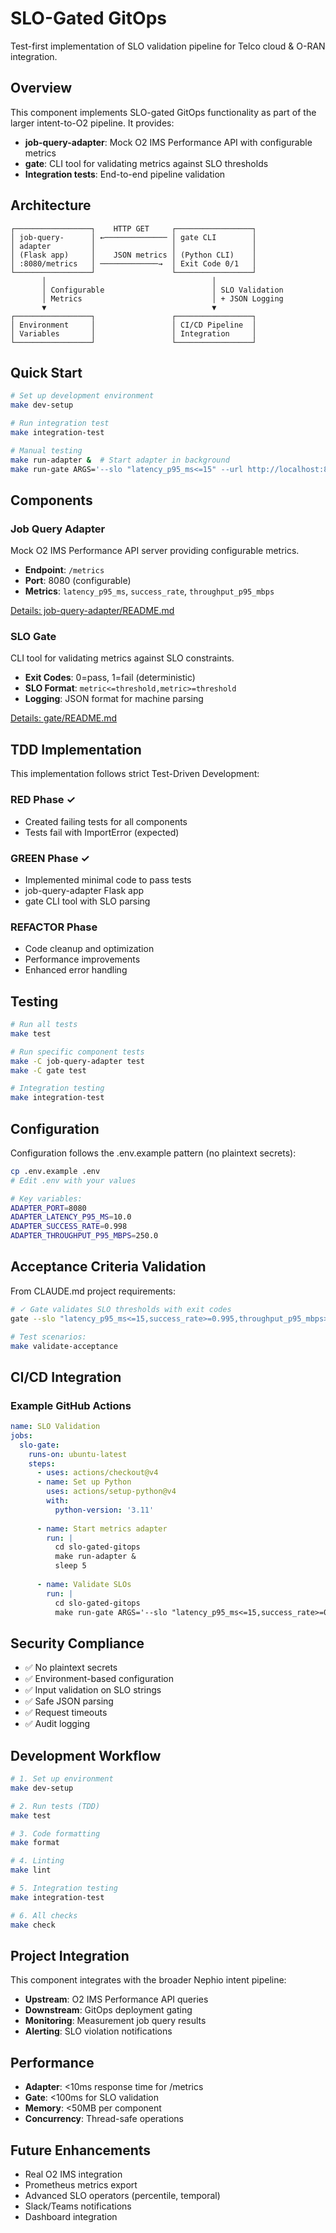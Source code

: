 # SLO-Gated GitOps

Test-first implementation of SLO validation pipeline for Telco cloud & O-RAN integration.

## Overview

This component implements SLO-gated GitOps functionality as part of the larger intent-to-O2 pipeline. It provides:

- **job-query-adapter**: Mock O2 IMS Performance API with configurable metrics
- **gate**: CLI tool for validating metrics against SLO thresholds
- **Integration tests**: End-to-end pipeline validation

## Architecture

```
┌─────────────────┐    HTTP GET     ┌─────────────────┐
│ job-query-      │ ←────────────── │ gate CLI        │
│ adapter         │                 │                 │
│ (Flask app)     │    JSON metrics │ (Python CLI)    │
│ :8080/metrics   │ ─────────────→  │ Exit Code 0/1   │
└─────────────────┘                 └─────────────────┘
       │                                     │
       │ Configurable                        │ SLO Validation
       │ Metrics                             │ + JSON Logging
       ▼                                     ▼
┌─────────────────┐                 ┌─────────────────┐
│ Environment     │                 │ CI/CD Pipeline  │
│ Variables       │                 │ Integration     │
└─────────────────┘                 └─────────────────┘
```

## Quick Start

```bash
# Set up development environment
make dev-setup

# Run integration test
make integration-test

# Manual testing
make run-adapter &  # Start adapter in background
make run-gate ARGS='--slo "latency_p95_ms<=15" --url http://localhost:8080/metrics'
```

## Components

### Job Query Adapter

Mock O2 IMS Performance API server providing configurable metrics.

- **Endpoint**: `/metrics` 
- **Port**: 8080 (configurable)
- **Metrics**: `latency_p95_ms`, `success_rate`, `throughput_p95_mbps`

[Details: job-query-adapter/README.md](./job-query-adapter/README.md)

### SLO Gate

CLI tool for validating metrics against SLO constraints.

- **Exit Codes**: 0=pass, 1=fail (deterministic)
- **SLO Format**: `metric<=threshold,metric>=threshold`
- **Logging**: JSON format for machine parsing

[Details: gate/README.md](./gate/README.md)

## TDD Implementation

This implementation follows strict Test-Driven Development:

### RED Phase ✓
- Created failing tests for all components
- Tests fail with ImportError (expected)

### GREEN Phase ✓  
- Implemented minimal code to pass tests
- job-query-adapter Flask app
- gate CLI tool with SLO parsing

### REFACTOR Phase
- Code cleanup and optimization
- Performance improvements
- Enhanced error handling

## Testing

```bash
# Run all tests
make test

# Run specific component tests
make -C job-query-adapter test
make -C gate test

# Integration testing
make integration-test
```

## Configuration

Configuration follows the .env.example pattern (no plaintext secrets):

```bash
cp .env.example .env
# Edit .env with your values

# Key variables:
ADAPTER_PORT=8080
ADAPTER_LATENCY_P95_MS=10.0
ADAPTER_SUCCESS_RATE=0.998
ADAPTER_THROUGHPUT_P95_MBPS=250.0
```

## Acceptance Criteria Validation

From CLAUDE.md project requirements:

```bash
# ✓ Gate validates SLO thresholds with exit codes
gate --slo "latency_p95_ms<=15,success_rate>=0.995,throughput_p95_mbps>=200" returns 0 when KPIs met

# Test scenarios:
make validate-acceptance
```

## CI/CD Integration

### Example GitHub Actions

```yaml
name: SLO Validation
jobs:
  slo-gate:
    runs-on: ubuntu-latest
    steps:
      - uses: actions/checkout@v4
      - name: Set up Python
        uses: actions/setup-python@v4
        with:
          python-version: '3.11'
      
      - name: Start metrics adapter
        run: |
          cd slo-gated-gitops
          make run-adapter &
          sleep 5
      
      - name: Validate SLOs
        run: |
          cd slo-gated-gitops
          make run-gate ARGS='--slo "latency_p95_ms<=15,success_rate>=0.995" --url http://localhost:8080/metrics'
```

## Security Compliance

- ✅ No plaintext secrets
- ✅ Environment-based configuration  
- ✅ Input validation on SLO strings
- ✅ Safe JSON parsing
- ✅ Request timeouts
- ✅ Audit logging

## Development Workflow

```bash
# 1. Set up environment
make dev-setup

# 2. Run tests (TDD)
make test

# 3. Code formatting  
make format

# 4. Linting
make lint

# 5. Integration testing
make integration-test

# 6. All checks
make check
```

## Project Integration

This component integrates with the broader Nephio intent pipeline:

- **Upstream**: O2 IMS Performance API queries
- **Downstream**: GitOps deployment gating
- **Monitoring**: Measurement job query results
- **Alerting**: SLO violation notifications

## Performance

- **Adapter**: <10ms response time for /metrics
- **Gate**: <100ms for SLO validation
- **Memory**: <50MB per component
- **Concurrency**: Thread-safe operations

## Future Enhancements

- Real O2 IMS integration
- Prometheus metrics export
- Advanced SLO operators (percentile, temporal)
- Slack/Teams notifications
- Dashboard integration